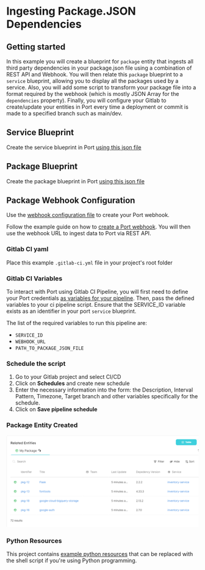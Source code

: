 # Ingesting Package.JSON Dependencies


## Getting started

In this example you will create a blueprint for `package` entity that ingests all third party dependencies in your package.json file using a combination of REST API and Webhook. You will then relate this `package` blueprint to a `service` blueprint, allowing you to display all the packages used by a service. Also, you will add some script to transform your package file into a format required by the webhook (which is mostly JSON Array for the `dependencies` property). Finally, you will configure your Gitlab to create/update your entities in Port every time a deployment or commit is made to a specified branch such as main/dev.

## Service Blueprint
Create the service blueprint in Port [using this json file](./resources/service.md)

## Package Blueprint
Create the package blueprint in Port [using this json file](./resources/package.md)

## Package Webhook Configuration
Use the [webhook configuration file](./resources/package_webhook_configuration.md) to create your Port webhook. 

Follow the example guide on how to [create a Port webhook](https://docs.getport.io/build-your-software-catalog/sync-data-to-catalog/webhook/#configuring-webhook-endpoints). You will then use the webhook URL to ingest data to Port via REST API.

### Gitlab CI yaml
Place this example `.gitlab-ci.yml` file in your project's root folder

### Gitlab CI Variables
To interact with Port using Gitlab CI Pipeline, you will first need to define your Port credentials [as variables for your pipeline](https://docs.gitlab.com/ee/ci/variables/index.html#define-a-cicd-variable-in-the-ui). Then, pass the defined variables to your ci pipeline script. Ensure that the SERVICE_ID variable exists as an identifier in your port `service` blueprint.

The list of the required variables to run this pipeline are:
- `SERVICE_ID`
- `WEBHOOK_URL`
- `PATH_TO_PACKAGE_JSON_FILE`

### Schedule the script
1. Go to your Gitlab project and select CI/CD
2. Click on **Schedules** and create new schedule
3. Enter the necessary information into the form: the Description, Interval Pattern, Timezone, Target branch and other variables specifically for the schedule.
4. Click on **Save pipeline schedule** 

### Package Entity Created
![Package Entity Created](./assets/packages.PNG "Package Entity Created")

### Python Resources
This project contains [example python resources](./python-tutorial/) that can be replaced with the shell script if you're using Python programming.
